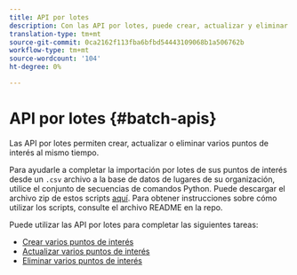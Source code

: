 ```yaml
---
title: API por lotes
description: Con las API por lotes, puede crear, actualizar y eliminar varios puntos de interés.
translation-type: tm+mt
source-git-commit: 0ca2162f113fba6bfbd54443109068b1a506762b
workflow-type: tm+mt
source-wordcount: '104'
ht-degree: 0%

---
```



# API por lotes {#batch-apis}

Las API por lotes permiten crear, actualizar o eliminar varios puntos de interés al mismo tiempo.

Para ayudarle a completar la importación por lotes de sus puntos de interés desde un `.csv` archivo a la base de datos de lugares de su organización, utilice el conjunto de secuencias de comandos Python. Puede descargar el archivo zip de estos scripts [aquí](https://github.com/adobe/places-scripts). Para obtener instrucciones sobre cómo utilizar los scripts, consulte el archivo README en la repo.

Puede utilizar las API por lotes para completar las siguientes tareas:

* [Crear varios puntos de interés](/help/web-service-api/api-usage/manage-pois/batch-apis/create-multiple-pois.md)
* [Actualizar varios puntos de interés](/help/web-service-api/api-usage/manage-pois/batch-apis/update-multiple-pois.md)
* [Eliminar varios puntos de interés](/help/web-service-api/api-usage/manage-pois/batch-apis/delete-multiple-pois.md)
